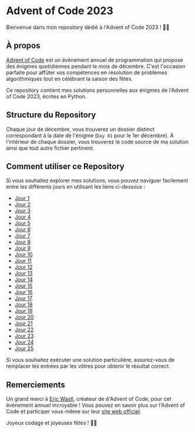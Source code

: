 # Advent of Code 2023

Bienvenue dans mon repository dédié à l'Advent of Code 2023 ! 🎄🌟

## À propos

[Advent of Code](https://adventofcode.com/) est un événement annuel de programmation qui propose des énigmes quotidiennes pendant le mois de décembre. C'est l'occasion parfaite pour affûter vos compétences en résolution de problèmes algorithmiques tout en célébrant la saison des fêtes.

Ce repository contient mes solutions personnelles aux énigmes de l'Advent of Code 2023, écrites en Python.

## Structure du Repository

Chaque jour de décembre, vous trouverez un dossier distinct correspondant à la date de l'énigme (`Day 01` pour le 1er décembre). À l'intérieur de chaque dossier, vous trouverez le code source de ma solution ainsi que tout autre fichier pertinent.

## Comment utiliser ce Repository

Si vous souhaitez explorer mes solutions, vous pouvez naviguer facilement entre les différents jours en utilisant les liens ci-dessous :

- [Jour 1](https://github.com/ElouanR/adventofcode_2023/tree/main/Day%2001)
- [Jour 2](https://github.com/ElouanR/adventofcode_2023/tree/main/Day%2002)
- [Jour 3](https://github.com/ElouanR/adventofcode_2023/tree/main/Day%2003)
- [Jour 4](https://github.com/ElouanR/adventofcode_2023/tree/main/Day%2004)
- [Jour 5](https://github.com/ElouanR/adventofcode_2023/tree/main/Day%2005)
- [Jour 6](https://github.com/ElouanR/adventofcode_2023/tree/main/Day%2006)
- [Jour 7](https://github.com/ElouanR/adventofcode_2023/tree/main/Day%2007)
- [Jour 8](https://github.com/ElouanR/adventofcode_2023/tree/main/Day%2008)
- [Jour 9](https://github.com/ElouanR/adventofcode_2023/tree/main/Day%2009)
- [Jour 10](https://github.com/ElouanR/adventofcode_2023/tree/main/Day%2010)
- [Jour 11](https://github.com/ElouanR/adventofcode_2023/tree/main/Day%2011)
- [Jour 12](https://github.com/ElouanR/adventofcode_2023/tree/main/Day%2012)
- [Jour 13](https://github.com/ElouanR/adventofcode_2023/tree/main/Day%2013)
- [Jour 14](https://github.com/ElouanR/adventofcode_2023/tree/main/Day%2014)
- [Jour 15](https://github.com/ElouanR/adventofcode_2023/tree/main/Day%2015)
- [Jour 16](https://github.com/ElouanR/adventofcode_2023/tree/main/Day%2016)
- [Jour 17](https://github.com/ElouanR/adventofcode_2023/tree/main/Day%2017)
- [Jour 18](https://github.com/ElouanR/adventofcode_2023/tree/main/Day%2018)
- [Jour 19](https://github.com/ElouanR/adventofcode_2023/tree/main/Day%2019)
- [Jour 20](https://github.com/ElouanR/adventofcode_2023/tree/main/Day%2020)
- [Jour 21](https://github.com/ElouanR/adventofcode_2023/tree/main/Day%2021)
- [Jour 22](https://github.com/ElouanR/adventofcode_2023/tree/main/Day%2022)
- [Jour 23](https://github.com/ElouanR/adventofcode_2023/tree/main/Day%2023)
- [Jour 24](https://github.com/ElouanR/adventofcode_2023/tree/main/Day%2024)
- [Jour 25](https://github.com/ElouanR/adventofcode_2023/tree/main/Day%2025)

Si vous souhaitez exécuter une solution particulière, assurez-vous de remplacer les entrées par les vôtres pour obtenir le résultat correct.

## Remerciements

Un grand merci à [Eric Wastl](https://github.com/topaz), créateur de d'Advent of Code, pour cet événement annuel incroyable ! Vous pouvez en savoir plus sur l'Advent of Code et participer vous-même sur leur [site web officiel](https://adventofcode.com/).

Joyeux codage et joyeuses fêtes ! 🎁🎅
